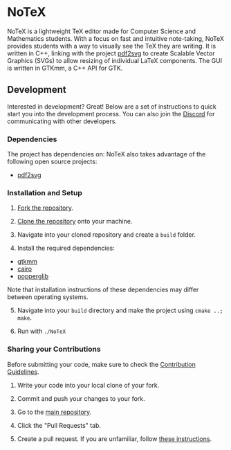# NoTeX
NoTeX is a lightweight TeX editor made for Computer Science and Mathematics students. With a focus on fast and intuitive note-taking, NoTeX provides students with a way to visually see the TeX they are writing. It is written in C++, linking with the project [pdf2svg](https://github.com/dawbarton/pdf2svg) to create Scalable Vector Graphics (SVGs) to allow resizing of individual LaTeX components. The GUI is written in GTKmm, a C++ API for GTK.

## Development
Interested in development? Great! Below are a set of instructions to quick start you into the development process. You can also join the [Discord](https://discord.gg/wGJrKBz) for communicating with other developers.

### Dependencies
The project has dependencies on:
NoTeX also takes advantage of the following open source projects:

- [pdf2svg](https://github.com/dawbarton/pdf2svg)

### Installation and Setup

1. [Fork the repository](https://help.github.com/en/articles/fork-a-repo#fork-an-example-repository).

2. [Clone the repository](https://help.github.com/en/articles/cloning-a-repository) onto your machine.

3. Navigate into your cloned repository and create a `build` folder.

4. Install the required dependencies:
- [gtkmm](https://www.gtkmm.org/)
- [cairo](https://www.cairographics.org/)
- [popperglib](https://poppler.freedesktop.org/)

Note that installation instructions of these dependencies may differ between operating systems.

5. Navigate into your `build` directory and make the project using `cmake ..; make`.

6. Run with `./NoTeX`

### Sharing your Contributions
Before submitting your code, make sure to check the [Contribution Guidelines](CONTRIBUTING.md).

1. Write your code into your local clone of your fork.

2. Commit and push your changes to your fork.

3. Go to the [main repository](https://github.com/team-notex/NoTeX).

4. Click the "Pull Requests" tab.

5. Create a pull request. If you are unfamiliar, follow [these instructions](https://help.github.com/en/articles/creating-a-pull-request-from-a-fork).

